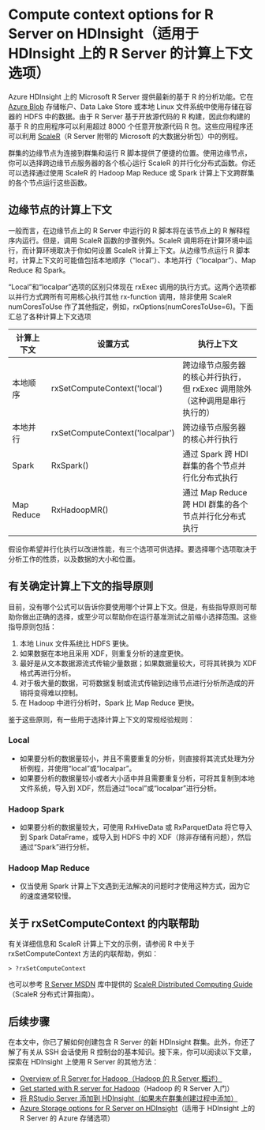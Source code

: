 <!-- not suitable for Mooncake -->

<properties
    pageTitle="适用于 HDInsight 上的 R Server 的计算上下文选项 | Azure"
    description="了解用户可用于 HDInsight 上的 R Server 的不同计算上下文选项"
    services="HDInsight"
    documentationcenter=""
    author="jeffstokes72"
    manager="jhubbard"
    editor="cgronlun" />
<tags 
    ms.assetid="0deb0b1c-4094-459b-94fc-ec9b774c1f8a"
    ms.service="HDInsight"
    ms.devlang="R"
    ms.topic="article"
    ms.tgt_pltfrm="na"
    ms.workload="data-services"
    ms.date="01/09/2017"
    wacn.date="02/14/2017"
    ms.author="jeffstok" />

# Compute context options for R Server on HDInsight（适用于 HDInsight 上的 R Server 的计算上下文选项）
Azure HDInsight 上的 Microsoft R Server 提供最新的基于 R 的分析功能。它在 [Azure Blob](/documentation/articles/storage-introduction/ "Azure Blob 存储") 存储帐户、Data Lake Store 或本地 Linux 文件系统中使用存储在容器的 HDFS 中的数据。由于 R Server 基于开放源代码的 R 构建，因此你构建的基于 R 的应用程序可以利用超过 8000 个任意开放源代码 R 包。这些应用程序还可以利用 [ScaleR](http://www.revolutionanalytics.com/revolution-r-enterprise-scaler "Revolution Analytics ScaleR")（R Server 附带的 Microsoft 的大数据分析包）中的例程。

群集的边缘节点为连接到群集和运行 R 脚本提供了便捷的位置。使用边缘节点，你可以选择跨边缘节点服务器的各个核心运行 ScaleR 的并行化分布式函数。你还可以选择通过使用 ScaleR 的 Hadoop Map Reduce 或 Spark 计算上下文跨群集的各个节点运行这些函数。

## 边缘节点的计算上下文
一般而言，在边缘节点上的 R Server 中运行的 R 脚本将在该节点上的 R 解释程序内运行。但是，调用 ScaleR 函数的步骤例外。ScaleR 调用将在计算环境中运行，而计算环境取决于你如何设置 ScaleR 计算上下文。从边缘节点运行 R 脚本时，计算上下文的可能值包括本地顺序（“local”）、本地并行（“localpar”）、Map Reduce 和 Spark。

“Local”和“localpar”选项的区别只体现在 rxExec 调用的执行方式。这两个选项都以并行方式跨所有可用核心执行其他 rx-function 调用，除非使用 ScaleR numCoresToUse 作了其他指定，例如，rxOptions(numCoresToUse=6)。下面汇总了各种计算上下文选项

| 计算上下文 | 设置方式 | 执行上下文 |
| ---------------- | ------------------------------- | ---------------------------------------- |
| 本地顺序 | rxSetComputeContext('local') | 跨边缘节点服务器的核心并行执行，但 rxExec 调用除外（这种调用是串行执行的） |
| 本地并行 | rxSetComputeContext('localpar') | 跨边缘节点服务器的核心并行执行 |
| Spark | RxSpark() | 通过 Spark 跨 HDI 群集的各个节点并行化分布式执行 |
| Map Reduce | RxHadoopMR() | 通过 Map Reduce 跨 HDI 群集的各个节点并行化分布式执行 |

假设你希望并行化执行以改进性能，有三个选项可供选择。要选择哪个选项取决于分析工作的性质，以及数据的大小和位置。

## 有关确定计算上下文的指导原则
目前，没有哪个公式可以告诉你要使用哪个计算上下文。但是，有些指导原则可帮助你做出正确的选择，或至少可以帮助你在运行基准测试之前缩小选择范围。这些指导原则包括：

1. 本地 Linux 文件系统比 HDFS 更快。
2. 如果数据在本地且采用 XDF，则重复分析的速度更快。
3. 最好是从文本数据源流式传输少量数据；如果数据量较大，可将其转换为 XDF 格式再进行分析。
4. 对于极大量的数据，可将数据复制或流式传输到边缘节点进行分析所造成的开销将变得难以控制。
5. 在 Hadoop 中进行分析时，Spark 比 Map Reduce 更快。

鉴于这些原则，有一些用于选择计算上下文的常规经验规则：

### Local
* 如果要分析的数据量较小，并且不需要重复的分析，则直接将其流式处理为分析例程，并使用“local”或“localpar”。
* 如果要分析的数据量较小或者大小适中并且需要重复分析，可将其复制到本地文件系统，导入到 XDF，然后通过“local”或“localpar”进行分析。

### Hadoop Spark
* 如果要分析的数据量较大，可使用 RxHiveData 或 RxParquetData 将它导入到 Spark DataFrame，或导入到 HDFS 中的 XDF（除非存储有问题），然后通过“Spark”进行分析。

### Hadoop Map Reduce
* 仅当使用 Spark 计算上下文遇到无法解决的问题时才使用这种方式，因为它的速度通常较慢。

## 关于 rxSetComputeContext 的内联帮助
有关详细信息和 ScaleR 计算上下文的示例，请参阅 R 中关于 rxSetComputeContext 方法的内联帮助，例如：

    > ?rxSetComputeContext

也可以参考 [R Server MSDN](https://msdn.microsoft.com/zh-cn/library/mt674634.aspx "MSDN 上的 R Server") 库中提供的 [ScaleR Distributed Computing Guide](https://msdn.microsoft.com/microsoft-r/scaler-distributed-computing)（ScaleR 分布式计算指南）。

## 后续步骤
在本文中，你已了解如何创建包含 R Server 的新 HDInsight 群集。此外，你还了解了有关从 SSH 会话使用 R 控制台的基本知识。接下来，你可以阅读以下文章，探索在 HDInsight 上使用 R Server 的其他方法：

* [Overview of R Server for Hadoop（Hadoop 的 R Server 概述）](/documentation/articles/hdinsight-hadoop-r-server-overview/)
* [Get started with R server for Hadoop](/documentation/articles/hdinsight-hadoop-r-server-get-started/)（Hadoop 的 R Server 入门）
* [将 RStudio Server 添加到 HDInsight（如果未在群集创建过程中添加）](/documentation/articles/hdinsight-hadoop-r-server-install-r-studio/)
* [Azure Storage options for R Server on HDInsight](/documentation/articles/hdinsight-hadoop-r-server-storage/)（适用于 HDInsight 上的 R Server 的 Azure 存储选项）

<!---HONumber=Mooncake_1205_2016-->